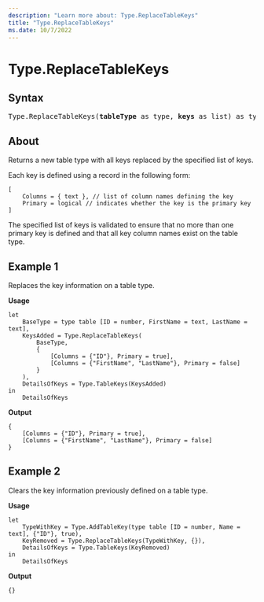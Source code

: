 ```yaml
---
description: "Learn more about: Type.ReplaceTableKeys"
title: "Type.ReplaceTableKeys"
ms.date: 10/7/2022
---
```

# Type.ReplaceTableKeys

## Syntax

<pre>
Type.ReplaceTableKeys(<b>tableType</b> as type, <b>keys</b> as list) as type
</pre>

## About

Returns a new table type with all keys replaced by the specified list of keys. 

Each key is defined using a record in the following form: 
```powerquery-m
[
    Columns = { text }, // list of column names defining the key
    Primary = logical // indicates whether the key is the primary key
]
```

The specified list of keys is validated to ensure that no more than one primary key is defined and that all key column names exist on the table type.

## Example 1

Replaces the key information on a table type.

**Usage**

```powerquery-m
let
    BaseType = type table [ID = number, FirstName = text, LastName = text],
    KeysAdded = Type.ReplaceTableKeys(
        BaseType, 
        {
            [Columns = {"ID"}, Primary = true],
            [Columns = {"FirstName", "LastName"}, Primary = false]
        }
    ),
    DetailsOfKeys = Type.TableKeys(KeysAdded)
in
    DetailsOfKeys
```

**Output**

```powerquery-m
{
    [Columns = {"ID"}, Primary = true],
    [Columns = {"FirstName", "LastName"}, Primary = false]
}
```


## Example 2

Clears the key information previously defined on a table type.

**Usage**

```powerquery-m
let
    TypeWithKey = Type.AddTableKey(type table [ID = number, Name = text], {"ID"}, true),
    KeyRemoved = Type.ReplaceTableKeys(TypeWithKey, {}),
    DetailsOfKeys = Type.TableKeys(KeyRemoved)
in
    DetailsOfKeys
```

**Output**

```powerquery-m
{}
```